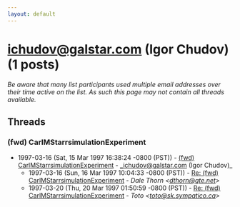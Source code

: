 ```yaml
---
layout: default
---
```


# ichudov@galstar.com (Igor Chudov) (1 posts)

_Be aware that many list participants used multiple email addresses over their time active on the list. As such this page may not contain all threads available._

## Threads

### (fwd) CarlMStarrsimulationExperiment
+ 1997-03-16 (Sat, 15 Mar 1997 16:38:24 -0800 (PST)) - [(fwd) CarlMStarrsimulationExperiment](/archive/1997/03/77c91c57719ead8eb9db4f7446e5879ba5e8aaf76531ac1775265bdab2538b31) - _ichudov@galstar.com (Igor Chudov)_
  + 1997-03-16 (Sun, 16 Mar 1997 10:04:33 -0800 (PST)) - [Re: (fwd) CarlMStarrsimulationExperiment](/archive/1997/03/798fb8a3595574f9f6f5f6688cc43d3bc35e563b1365c5d8026d9f40efbe3c42) - _Dale Thorn \<dthorn@gte.net\>_
  + 1997-03-20 (Thu, 20 Mar 1997 01:50:59 -0800 (PST)) - [Re: (fwd) CarlMStarrsimulationExperiment](/archive/1997/03/7562db143864c6fea7e9083ae78f36efcd16b79db46a76dc1d00061cac2f1478) - _Toto \<toto@sk.sympatico.ca\>_

